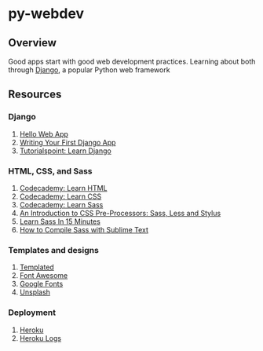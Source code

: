 # py-webdev

## Overview

Good apps start with good web development practices. Learning about both through [Django](https://www.djangoproject.com/), a popular Python web framework

## Resources

### Django
1. [Hello Web App](https://hellowebbooks.com/tutorial/)
2. [Writing Your First Django App](https://docs.djangoproject.com/en/1.11/intro/tutorial01/)
3. [Tutorialspoint: Learn Django](https://www.tutorialspoint.com/django/index.htm)

### HTML, CSS, and Sass
1. [Codecademy: Learn HTML](https://www.codecademy.com/learn/learn-html)
2. [Codecademy: Learn CSS](https://www.codecademy.com/learn/learn-css)
3. [Codecademy: Learn Sass](https://www.codecademy.com/learn/learn-sass)
4. [An Introduction to CSS Pre-Processors: Sass, Less and Stylus](https://htmlmag.com/article/an-introduction-to-css-preprocessors-sass-less-stylus)
5. [Learn Sass In 15 Minutes](https://tutorialzine.com/2016/01/learn-sass-in-15-minutes)
6. [How to Compile Sass with Sublime Text](http://www.hongkiat.com/blog/sublime-text-compiling-sass/)

### Templates and designs
1. [Templated](https://templated.co/)
2. [Font Awesome](http://fontawesome.io/)
3. [Google Fonts](https://fonts.google.com/)
4. [Unsplash](https://unsplash.com/)

### Deployment
1. [Heroku](https://www.heroku.com/)
2. [Heroku Logs](https://devcenter.heroku.com/articles/logging)

<!---
### Flask
1. [Flask: Quickstart](http://flask.pocoo.org/docs/0.12/quickstart/)
2. [The Ultimate Flask Front-end](https://realpython.com/blog/python/the-ultimate-flask-front-end/)

### Dashboarding
1. [Interactive Data Visualisation of Geospatial Data using D3.js, DC.js, Leaflet.js and Python](http://adilmoujahid.com//posts/2016/08/interactive-data-visualization-geospatial-d3-dc-leaflet-python/)
2. [Dashboards by Keen IO](http://keen.github.io/dashboards/)
3. [Pyxley](http://pyxley.readthedocs.io/en/latest/index.html)
--->
